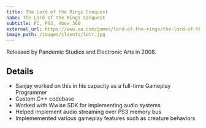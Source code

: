 ```yaml
---
title: The Lord of the Rings Conquest
name: The Lord of the Rings Conquest
subtitle: PC, PS3, Xbox 360
external_url: https://www.ea.com/games/lord-of-the-rings/the-lord-of-the-rings-conquest
image_path: /images/clients/lotr.jpg
---
```


Released by Pandemic Studios and Electronic Arts in 2008.

## Details

* Sanjay worked on this in his capacity as a full-time Gameplay Programmer
* Custom C++ codebase
* Worked with Wwise SDK for implementing audio systems
* Helped implement audio streaming over PS3 memory bus
* Implememented various gameplay features such as creature behaviors

